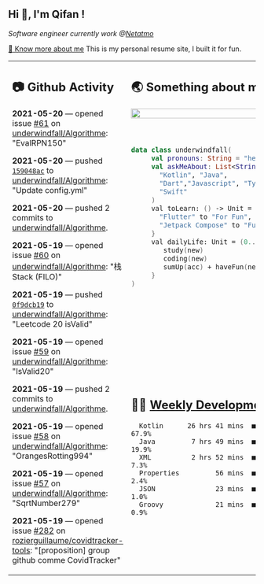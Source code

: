 <h2> Hi 👋, I'm Qifan ! </h2>
<p><em>Software engineer currently work @<a href="https://www.netatmo.com">Netatmo</a>
</em></p><p><a href="https://qifanyang.com/resume" target="_blank"> 🔭 Know more about me</a> This is my personal resume site, I built it for fun.</p>
<table><tr><td valign="top" rowspan="2">

 ## 📷 Github Activity
 <!-- githubActivity starts -->
  **2021-05-20** — opened issue [#61](https://api.github.com/repos/underwindfall/Algorithme/issues/61) on [underwindfall/Algorithme](https://api.github.com/repos/underwindfall/Algorithme): "EvalRPN150"

  **2021-05-20** — pushed [`159048ac`](https://api.github.com/repos/underwindfall/Algorithme/commits/159048ac20658879aff74adc643b9779c82efb1b) to [underwindfall/Algorithme](https://api.github.com/repos/underwindfall/Algorithme): "Update config.yml"

  **2021-05-20** — pushed 2 commits to [underwindfall/Algorithme](https://api.github.com/repos/underwindfall/Algorithme).

  **2021-05-19** — opened issue [#60](https://api.github.com/repos/underwindfall/Algorithme/issues/60) on [underwindfall/Algorithme](https://api.github.com/repos/underwindfall/Algorithme): "栈Stack (FILO)"

  **2021-05-19** — pushed [`0f9dcb19`](https://api.github.com/repos/underwindfall/Algorithme/commits/0f9dcb197809a5fe3b2eadc612ffa17ab1920348) to [underwindfall/Algorithme](https://api.github.com/repos/underwindfall/Algorithme): "Leetcode 20 isValid"

  **2021-05-19** — opened issue [#59](https://api.github.com/repos/underwindfall/Algorithme/issues/59) on [underwindfall/Algorithme](https://api.github.com/repos/underwindfall/Algorithme): "IsValid20"

  **2021-05-19** — pushed 2 commits to [underwindfall/Algorithme](https://api.github.com/repos/underwindfall/Algorithme).

  **2021-05-19** — opened issue [#58](https://api.github.com/repos/underwindfall/Algorithme/issues/58) on [underwindfall/Algorithme](https://api.github.com/repos/underwindfall/Algorithme): "OrangesRotting994"

  **2021-05-19** — opened issue [#57](https://api.github.com/repos/underwindfall/Algorithme/issues/57) on [underwindfall/Algorithme](https://api.github.com/repos/underwindfall/Algorithme): "SqrtNumber279"

  **2021-05-19** — opened issue [#282](https://api.github.com/repos/rozierguillaume/covidtracker-tools/issues/282) on [rozierguillaume/covidtracker-tools](https://api.github.com/repos/rozierguillaume/covidtracker-tools): "[proposition] group github comme CovidTracker"
 <!-- githubActivity ends -->
 </td><td valign="top">

 ## 🌏 Something about me
 <!-- profile starts -->
 <a href="https://github.com/underwindfall" width="100%">
  <img src="https://github-readme-stats.vercel.app/api?username=underwindfall&show_icons=true&icon_color=805AD5&text_color=718096&bg_color=ffffff00&hide_title=true&include_all_commits=true&count_private=true&hide_border=true" width="100%"/>
 </a>
 <br/>
 <br/>
 <br/>
 
 ```kotlin
 data class underwindfall(
      val pronouns: String = "he|him",
      val askMeAbout: List<String> = listOf(
        "Kotlin", "Java", 
        "Dart","Javascript", "Typescript",
        "Swift"
      )
      val toLearn: () -> Unit = {
        "Flutter" to "For Fun",
        "Jetpack Compose" to "Future"
      }
      val dailyLife: Unit = (0..end).reduce { acc, new ->	
         study(new)	
         coding(new)	
         sumUp(acc) + haveFun(new)	
      }
 )
 ```
 <!-- profile ends -->
 </td></tr><tr><td valign="top">

 ## 🏊‍♂️ <a href="https://gist.github.com/underwindfall/377ee88ba1fabd1e93516e48ca9c61eb" target="_blank">Weekly Development Breakdown</a>
  <!-- codeTime starts -->
  ```text
    Kotlin      26 hrs 41 mins  ■■■■■■■■■■■■■■■■■■■▦□□□□  67.9%
    Java         7 hrs 49 mins  ■■■■■■■■◱□□□□□□□□□□□□□□□  19.9%
    XML          2 hrs 52 mins  ■■■■■◱□□□□□□□□□□□□□□□□□□   7.3%
    Properties         56 mins  ■■■■□□□□□□□□□□□□□□□□□□□□   2.4%
    JSON               23 mins  ■■■▦□□□□□□□□□□□□□□□□□□□□   1.0%
    Groovy             21 mins  ■■■▦□□□□□□□□□□□□□□□□□□□□   0.9%
  ```
  <!-- codeTime starts -->
  </td></tr></table>